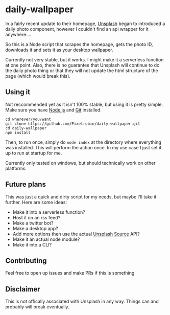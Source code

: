 # daily-wallpaper
In a fairly recent update to their homepage, [Unsplash](https://unsplash.com/) began to introduced a daily photo component,
however I couldn't find an api wrapper for it anywhere....

So this is a Node script that scrapes the homepage, gets the photo ID, downloads it and sets it as your desktop wallpaper.

Currently not very stable, but it works. I might make it a serverless function at one point. Also, there is no guarantee
that Unsplash will continue to do the daily photo thing or that they will not update the html structure of the page (which would break this).

## Using it
Not reccommended yet as it isn't 100% stable, but using it is pretty simple.
Make sure you have [Node.js](https://nodejs.org/) and [Git](https://git-scm.com/) installed.
```
cd wherever/you/want
git clone https://github.com/Pixelrobin/daily-wallpaper.git
cd daily-wallpaper
npm install
```

Then, to run once, simply do `node index` at the directory where everything was installed.
This will perform the action once. In my use case I just set it up to run at startup for me.

Currently only tested on windows, but should technically work on other platforms.

## Future plans
This was just a quick and dirty script for my needs, but maybe I'll take it further. Here are some ideas:
* Make it into a serverless function?
* Host it on an rss feed?
* Make a twitter bot?
* Make a desktop app?
* Add more options then use the actual [Unsplash Source](https://source.unsplash.com/) API?
* Make it an actual node module?
* Make it into a CLI?

## Contributing
Feel free to open up issues and make PRs if this is something

## Disclaimer
This is not offically associated with Unsplash in any way. Things can and probably will break eventually.
